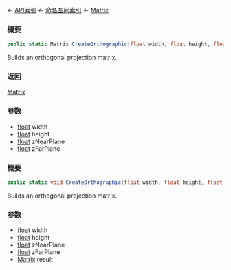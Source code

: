 ← [API索引](Api-Index) ← [命名空间索引](Namespace-Index) ← [Matrix](VRageMath.Matrix)

### 概要

```csharp
public static Matrix CreateOrthographic(float width, float height, float zNearPlane, float zFarPlane)
```

Builds an orthogonal projection matrix.

### 返回

[Matrix](VRageMath.Matrix)

### 参数

* [float](https://docs.microsoft.com/en-us/dotnet/api/System.Single?view=netframework-4.6) width
* [float](https://docs.microsoft.com/en-us/dotnet/api/System.Single?view=netframework-4.6) height
* [float](https://docs.microsoft.com/en-us/dotnet/api/System.Single?view=netframework-4.6) zNearPlane
* [float](https://docs.microsoft.com/en-us/dotnet/api/System.Single?view=netframework-4.6) zFarPlane
### 概要

```csharp
public static void CreateOrthographic(float width, float height, float zNearPlane, float zFarPlane, out Matrix result)
```

Builds an orthogonal projection matrix.

### 参数

* [float](https://docs.microsoft.com/en-us/dotnet/api/System.Single?view=netframework-4.6) width
* [float](https://docs.microsoft.com/en-us/dotnet/api/System.Single?view=netframework-4.6) height
* [float](https://docs.microsoft.com/en-us/dotnet/api/System.Single?view=netframework-4.6) zNearPlane
* [float](https://docs.microsoft.com/en-us/dotnet/api/System.Single?view=netframework-4.6) zFarPlane
* [Matrix](VRageMath.Matrix) result

